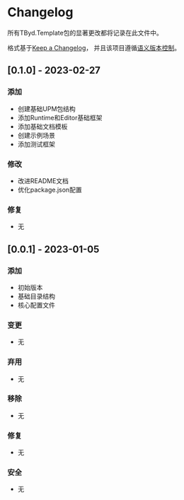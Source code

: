 # Changelog

所有TByd.Template包的显著更改都将记录在此文件中。

格式基于[Keep a Changelog](https://keepachangelog.com/en/1.0.0/)，
并且该项目遵循[语义版本控制](https://semver.org/spec/v2.0.0.html)。

## [0.1.0] - 2023-02-27

### 添加
- 创建基础UPM包结构
- 添加Runtime和Editor基础框架
- 添加基础文档模板
- 创建示例场景
- 添加测试框架

### 修改
- 改进README文档
- 优化package.json配置

### 修复
- 无

## [0.0.1] - 2023-01-05

### 添加
- 初始版本
- 基础目录结构
- 核心配置文件

### 变更
- 无

### 弃用
- 无

### 移除
- 无

### 修复
- 无

### 安全
- 无 